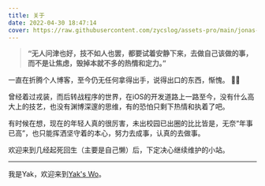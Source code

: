 ```yaml
---
title: 关于
date: 2022-04-30 18:47:14
cover: https://raw.githubusercontent.com/zycslog/assets-pro/main/jonas-stolle-6rhdGmD6wfw-unsplash.jpg
---
```



> **“无人问津也好，技不如人也罢，都要试着安静下来，去做自己该做的事，而不是让焦虑，毁掉本就不多的热情和定力。”**


一直在折腾个人博客，至今仍无任何拿得出手，说得出口的东西，惭愧。 🤦‍♂️

曾经着过戎装，而后转战程序的世界，在iOS的开发道路上一路至今，没有什么高大上的技艺，也没有渊博深邃的思维，有的恐怕只剩下热情和执着了吧。

有时候在想，现在的年轻人真的很厉害，未出校园已出圈的比比皆是，无奈“年事已高”，也只能挥洒坚守着的本心，努力去成事，认真的去做事。

欢迎来到几经起死回生（主要是自己懒）后，下定决心继续维护的小站。

---

我是Yak，欢迎来到[Yak's Wo](https://zycslog.github.io/)。
